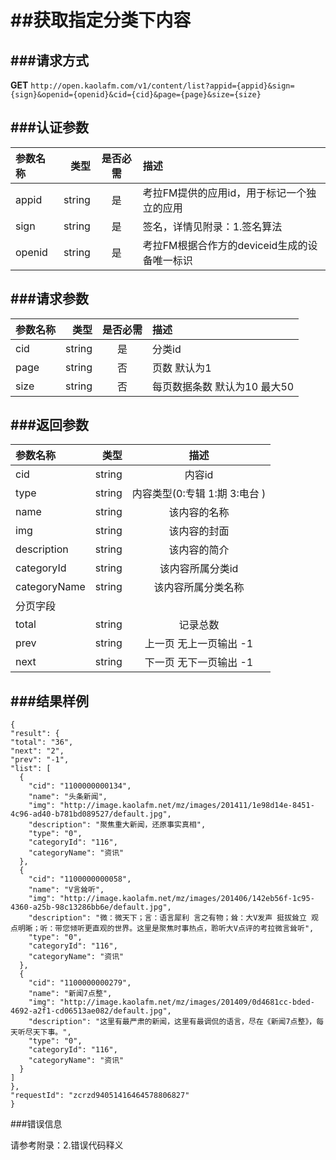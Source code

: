 ##获取指定分类下内容
===
###请求方式
---

**GET** `http://open.kaolafm.com/v1/content/list?appid={appid}&sign={sign}&openid={openid}&cid={cid}&page={page}&size={size}`

###认证参数
---
| 参数名称 | 类型    | 是否必需 |描述
|:------- |-------:|:------:|:----|
| appid   | string |   是   |考拉FM提供的应用id，用于标记一个独立的应用
| sign    | string |   是   |签名，详情见附录：1.签名算法
| openid  | string |   是   |考拉FM根据合作方的deviceid生成的设备唯一标识


###请求参数
---

| 参数名称 | 类型    | 是否必需 |描述
|:------- |-------:|:------:|:----|
| cid   | string |   是   |分类id
| page    | string |   否   |页数 默认为1
| size | string | 否 | 每页数据条数 默认为10 最大50

###返回参数
---

| 参数名称 | 类型    | 描述 
|:------- |-------:|:------:|
| cid   | string |   内容id  |
| type    | string |   内容类型(0:专辑 1:期 3:电台 )   |
| name  | string |   该内容的名称 |
|img|string|该内容的封面
|description|string|该内容的简介
|categoryId|string|该内容所属分类id
|categoryName|string|该内容所属分类名称
|分页字段
|total|string|	记录总数
|prev|string|上一页 无上一页输出 -1
|next|string|下一页 无下一页输出 -1


###结果样例
---

    {
    "result": {
    "total": "36",
    "next": "2",
    "prev": "-1",
    "list": [
      {
        "cid": "1100000000134",
        "name": "头条新闻",
        "img": "http://image.kaolafm.net/mz/images/201411/1e98d14e-8451-4c96-ad40-b781bd089527/default.jpg",
        "description": "聚焦重大新闻，还原事实真相",
        "type": "0",
        "categoryId": "116",
        "categoryName": "资讯"
      },
      {
        "cid": "1100000000058",
        "name": "V言耸听",
        "img": "http://image.kaolafm.net/mz/images/201406/142eb56f-1c95-4360-a25b-98c13286bb6e/default.jpg",
        "description": "微：微天下；言：语言犀利 言之有物；耸：大V发声 挺拔耸立 观点明晰；听：带您倾听更直观的世界。这里是聚焦时事热点，聆听大V点评的考拉微言耸听",
        "type": "0",
        "categoryId": "116",
        "categoryName": "资讯"
      },
      {
        "cid": "1100000000279",
        "name": "新闻7点整",
        "img": "http://image.kaolafm.net/mz/images/201409/0d4681cc-bded-4692-a2f1-cd06513ae082/default.jpg",
        "description": "这里有最严肃的新闻，这里有最调侃的语言，尽在《新闻7点整》，每天听尽天下事。",
        "type": "0",
        "categoryId": "116",
        "categoryName": "资讯"
      }
    ]
    },
    "requestId": "zcrzd94051416464578806827"
    }    


###错误信息

请参考附录：2.错误代码释义
